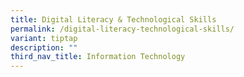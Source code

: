 ```yaml
---
title: Digital Literacy & Technological Skills
permalink: /digital-literacy-technological-skills/
variant: tiptap
description: ""
third_nav_title: Information Technology
---
```

<p></p>